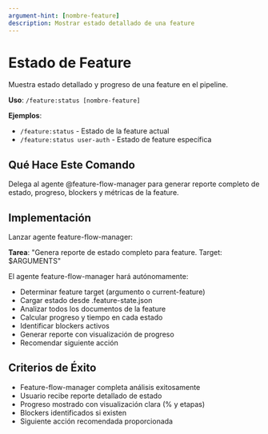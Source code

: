 ```yaml
---
argument-hint: [nombre-feature]
description: Mostrar estado detallado de una feature
---
```


# Estado de Feature

Muestra estado detallado y progreso de una feature en el pipeline.

**Uso**: `/feature:status [nombre-feature]`

**Ejemplos**:
- `/feature:status` - Estado de la feature actual
- `/feature:status user-auth` - Estado de feature específica

## Qué Hace Este Comando

Delega al agente @feature-flow-manager para generar reporte completo de estado, progreso, blockers y métricas de la feature.

## Implementación

Lanzar agente feature-flow-manager:

**Tarea**: "Genera reporte de estado completo para feature. Target: $ARGUMENTS"

El agente feature-flow-manager hará autónomamente:
- Determinar feature target (argumento o current-feature)
- Cargar estado desde .feature-state.json
- Analizar todos los documentos de la feature
- Calcular progreso y tiempo en cada estado
- Identificar blockers activos
- Generar reporte con visualización de progreso
- Recomendar siguiente acción

## Criterios de Éxito

- Feature-flow-manager completa análisis exitosamente
- Usuario recibe reporte detallado de estado
- Progreso mostrado con visualización clara (% y etapas)
- Blockers identificados si existen
- Siguiente acción recomendada proporcionada
